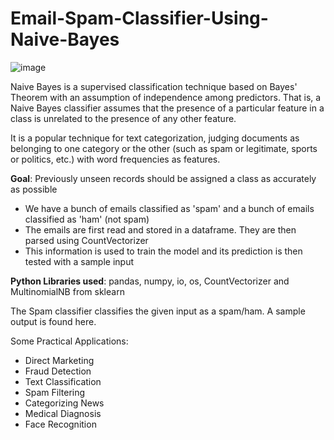 # Email-Spam-Classifier-Using-Naive-Bayes

![image](https://github.com/abhijitpaul0212/SpamClassifier/assets/9966441/041a0991-ea6c-439a-8e95-8f82764f08af)

Naive Bayes is a supervised classification technique based on Bayes' Theorem with an assumption of independence among predictors. That is, a Naive Bayes classifier assumes that the presence of a particular feature in a class is unrelated to the presence of any other feature.

It is a popular technique for text categorization, judging documents as belonging to one category or the other (such as spam or legitimate, sports or politics, etc.) with word frequencies as features.

**Goal**: Previously unseen records should be assigned a class as accurately as possible

* We have a bunch of emails classified as 'spam' and a bunch of emails classified as 'ham' (not spam)
* The emails are first read and stored in a dataframe. They are then parsed using CountVectorizer
* This information is used to train the model and its prediction is then tested with a sample input

**Python Libraries used**: pandas, numpy, io, os, CountVectorizer and MultinomialNB from sklearn

The Spam classifier classifies the given input as a spam/ham. A sample output is found here.

Some Practical Applications:
* Direct Marketing
* Fraud Detection
* Text Classification
* Spam Filtering
* Categorizing News
* Medical Diagnosis
* Face Recognition
